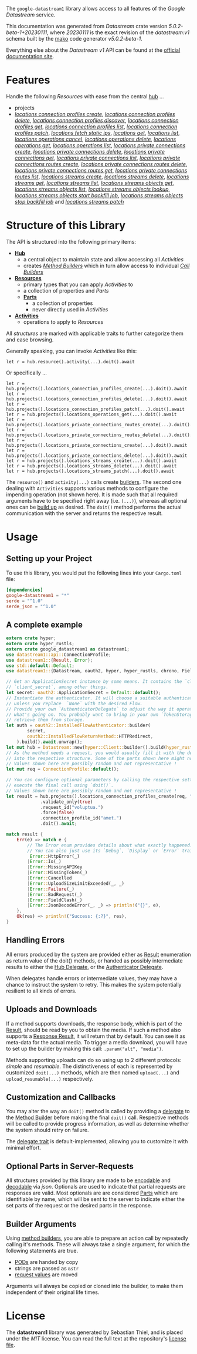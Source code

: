 <!---
DO NOT EDIT !
This file was generated automatically from 'src/generator/templates/api/README.md.mako'
DO NOT EDIT !
-->
The `google-datastream1` library allows access to all features of the *Google Datastream* service.

This documentation was generated from *Datastream* crate version *5.0.2-beta-1+20230111*, where *20230111* is the exact revision of the *datastream:v1* schema built by the [mako](http://www.makotemplates.org/) code generator *v5.0.2-beta-1*.

Everything else about the *Datastream* *v1* API can be found at the
[official documentation site](https://cloud.google.com/datastream/).
# Features

Handle the following *Resources* with ease from the central [hub](https://docs.rs/google-datastream1/5.0.2-beta-1+20230111/google_datastream1/Datastream) ... 

* projects
 * [*locations connection profiles create*](https://docs.rs/google-datastream1/5.0.2-beta-1+20230111/google_datastream1/api::ProjectLocationConnectionProfileCreateCall), [*locations connection profiles delete*](https://docs.rs/google-datastream1/5.0.2-beta-1+20230111/google_datastream1/api::ProjectLocationConnectionProfileDeleteCall), [*locations connection profiles discover*](https://docs.rs/google-datastream1/5.0.2-beta-1+20230111/google_datastream1/api::ProjectLocationConnectionProfileDiscoverCall), [*locations connection profiles get*](https://docs.rs/google-datastream1/5.0.2-beta-1+20230111/google_datastream1/api::ProjectLocationConnectionProfileGetCall), [*locations connection profiles list*](https://docs.rs/google-datastream1/5.0.2-beta-1+20230111/google_datastream1/api::ProjectLocationConnectionProfileListCall), [*locations connection profiles patch*](https://docs.rs/google-datastream1/5.0.2-beta-1+20230111/google_datastream1/api::ProjectLocationConnectionProfilePatchCall), [*locations fetch static ips*](https://docs.rs/google-datastream1/5.0.2-beta-1+20230111/google_datastream1/api::ProjectLocationFetchStaticIpCall), [*locations get*](https://docs.rs/google-datastream1/5.0.2-beta-1+20230111/google_datastream1/api::ProjectLocationGetCall), [*locations list*](https://docs.rs/google-datastream1/5.0.2-beta-1+20230111/google_datastream1/api::ProjectLocationListCall), [*locations operations cancel*](https://docs.rs/google-datastream1/5.0.2-beta-1+20230111/google_datastream1/api::ProjectLocationOperationCancelCall), [*locations operations delete*](https://docs.rs/google-datastream1/5.0.2-beta-1+20230111/google_datastream1/api::ProjectLocationOperationDeleteCall), [*locations operations get*](https://docs.rs/google-datastream1/5.0.2-beta-1+20230111/google_datastream1/api::ProjectLocationOperationGetCall), [*locations operations list*](https://docs.rs/google-datastream1/5.0.2-beta-1+20230111/google_datastream1/api::ProjectLocationOperationListCall), [*locations private connections create*](https://docs.rs/google-datastream1/5.0.2-beta-1+20230111/google_datastream1/api::ProjectLocationPrivateConnectionCreateCall), [*locations private connections delete*](https://docs.rs/google-datastream1/5.0.2-beta-1+20230111/google_datastream1/api::ProjectLocationPrivateConnectionDeleteCall), [*locations private connections get*](https://docs.rs/google-datastream1/5.0.2-beta-1+20230111/google_datastream1/api::ProjectLocationPrivateConnectionGetCall), [*locations private connections list*](https://docs.rs/google-datastream1/5.0.2-beta-1+20230111/google_datastream1/api::ProjectLocationPrivateConnectionListCall), [*locations private connections routes create*](https://docs.rs/google-datastream1/5.0.2-beta-1+20230111/google_datastream1/api::ProjectLocationPrivateConnectionRouteCreateCall), [*locations private connections routes delete*](https://docs.rs/google-datastream1/5.0.2-beta-1+20230111/google_datastream1/api::ProjectLocationPrivateConnectionRouteDeleteCall), [*locations private connections routes get*](https://docs.rs/google-datastream1/5.0.2-beta-1+20230111/google_datastream1/api::ProjectLocationPrivateConnectionRouteGetCall), [*locations private connections routes list*](https://docs.rs/google-datastream1/5.0.2-beta-1+20230111/google_datastream1/api::ProjectLocationPrivateConnectionRouteListCall), [*locations streams create*](https://docs.rs/google-datastream1/5.0.2-beta-1+20230111/google_datastream1/api::ProjectLocationStreamCreateCall), [*locations streams delete*](https://docs.rs/google-datastream1/5.0.2-beta-1+20230111/google_datastream1/api::ProjectLocationStreamDeleteCall), [*locations streams get*](https://docs.rs/google-datastream1/5.0.2-beta-1+20230111/google_datastream1/api::ProjectLocationStreamGetCall), [*locations streams list*](https://docs.rs/google-datastream1/5.0.2-beta-1+20230111/google_datastream1/api::ProjectLocationStreamListCall), [*locations streams objects get*](https://docs.rs/google-datastream1/5.0.2-beta-1+20230111/google_datastream1/api::ProjectLocationStreamObjectGetCall), [*locations streams objects list*](https://docs.rs/google-datastream1/5.0.2-beta-1+20230111/google_datastream1/api::ProjectLocationStreamObjectListCall), [*locations streams objects lookup*](https://docs.rs/google-datastream1/5.0.2-beta-1+20230111/google_datastream1/api::ProjectLocationStreamObjectLookupCall), [*locations streams objects start backfill job*](https://docs.rs/google-datastream1/5.0.2-beta-1+20230111/google_datastream1/api::ProjectLocationStreamObjectStartBackfillJobCall), [*locations streams objects stop backfill job*](https://docs.rs/google-datastream1/5.0.2-beta-1+20230111/google_datastream1/api::ProjectLocationStreamObjectStopBackfillJobCall) and [*locations streams patch*](https://docs.rs/google-datastream1/5.0.2-beta-1+20230111/google_datastream1/api::ProjectLocationStreamPatchCall)




# Structure of this Library

The API is structured into the following primary items:

* **[Hub](https://docs.rs/google-datastream1/5.0.2-beta-1+20230111/google_datastream1/Datastream)**
    * a central object to maintain state and allow accessing all *Activities*
    * creates [*Method Builders*](https://docs.rs/google-datastream1/5.0.2-beta-1+20230111/google_datastream1/client::MethodsBuilder) which in turn
      allow access to individual [*Call Builders*](https://docs.rs/google-datastream1/5.0.2-beta-1+20230111/google_datastream1/client::CallBuilder)
* **[Resources](https://docs.rs/google-datastream1/5.0.2-beta-1+20230111/google_datastream1/client::Resource)**
    * primary types that you can apply *Activities* to
    * a collection of properties and *Parts*
    * **[Parts](https://docs.rs/google-datastream1/5.0.2-beta-1+20230111/google_datastream1/client::Part)**
        * a collection of properties
        * never directly used in *Activities*
* **[Activities](https://docs.rs/google-datastream1/5.0.2-beta-1+20230111/google_datastream1/client::CallBuilder)**
    * operations to apply to *Resources*

All *structures* are marked with applicable traits to further categorize them and ease browsing.

Generally speaking, you can invoke *Activities* like this:

```Rust,ignore
let r = hub.resource().activity(...).doit().await
```

Or specifically ...

```ignore
let r = hub.projects().locations_connection_profiles_create(...).doit().await
let r = hub.projects().locations_connection_profiles_delete(...).doit().await
let r = hub.projects().locations_connection_profiles_patch(...).doit().await
let r = hub.projects().locations_operations_get(...).doit().await
let r = hub.projects().locations_private_connections_routes_create(...).doit().await
let r = hub.projects().locations_private_connections_routes_delete(...).doit().await
let r = hub.projects().locations_private_connections_create(...).doit().await
let r = hub.projects().locations_private_connections_delete(...).doit().await
let r = hub.projects().locations_streams_create(...).doit().await
let r = hub.projects().locations_streams_delete(...).doit().await
let r = hub.projects().locations_streams_patch(...).doit().await
```

The `resource()` and `activity(...)` calls create [builders][builder-pattern]. The second one dealing with `Activities` 
supports various methods to configure the impending operation (not shown here). It is made such that all required arguments have to be 
specified right away (i.e. `(...)`), whereas all optional ones can be [build up][builder-pattern] as desired.
The `doit()` method performs the actual communication with the server and returns the respective result.

# Usage

## Setting up your Project

To use this library, you would put the following lines into your `Cargo.toml` file:

```toml
[dependencies]
google-datastream1 = "*"
serde = "^1.0"
serde_json = "^1.0"
```

## A complete example

```Rust
extern crate hyper;
extern crate hyper_rustls;
extern crate google_datastream1 as datastream1;
use datastream1::api::ConnectionProfile;
use datastream1::{Result, Error};
use std::default::Default;
use datastream1::{Datastream, oauth2, hyper, hyper_rustls, chrono, FieldMask};

// Get an ApplicationSecret instance by some means. It contains the `client_id` and 
// `client_secret`, among other things.
let secret: oauth2::ApplicationSecret = Default::default();
// Instantiate the authenticator. It will choose a suitable authentication flow for you, 
// unless you replace  `None` with the desired Flow.
// Provide your own `AuthenticatorDelegate` to adjust the way it operates and get feedback about 
// what's going on. You probably want to bring in your own `TokenStorage` to persist tokens and
// retrieve them from storage.
let auth = oauth2::InstalledFlowAuthenticator::builder(
        secret,
        oauth2::InstalledFlowReturnMethod::HTTPRedirect,
    ).build().await.unwrap();
let mut hub = Datastream::new(hyper::Client::builder().build(hyper_rustls::HttpsConnectorBuilder::new().with_native_roots().https_or_http().enable_http1().enable_http2().build()), auth);
// As the method needs a request, you would usually fill it with the desired information
// into the respective structure. Some of the parts shown here might not be applicable !
// Values shown here are possibly random and not representative !
let mut req = ConnectionProfile::default();

// You can configure optional parameters by calling the respective setters at will, and
// execute the final call using `doit()`.
// Values shown here are possibly random and not representative !
let result = hub.projects().locations_connection_profiles_create(req, "parent")
             .validate_only(true)
             .request_id("voluptua.")
             .force(false)
             .connection_profile_id("amet.")
             .doit().await;

match result {
    Err(e) => match e {
        // The Error enum provides details about what exactly happened.
        // You can also just use its `Debug`, `Display` or `Error` traits
         Error::HttpError(_)
        |Error::Io(_)
        |Error::MissingAPIKey
        |Error::MissingToken(_)
        |Error::Cancelled
        |Error::UploadSizeLimitExceeded(_, _)
        |Error::Failure(_)
        |Error::BadRequest(_)
        |Error::FieldClash(_)
        |Error::JsonDecodeError(_, _) => println!("{}", e),
    },
    Ok(res) => println!("Success: {:?}", res),
}

```
## Handling Errors

All errors produced by the system are provided either as [Result](https://docs.rs/google-datastream1/5.0.2-beta-1+20230111/google_datastream1/client::Result) enumeration as return value of
the doit() methods, or handed as possibly intermediate results to either the 
[Hub Delegate](https://docs.rs/google-datastream1/5.0.2-beta-1+20230111/google_datastream1/client::Delegate), or the [Authenticator Delegate](https://docs.rs/yup-oauth2/*/yup_oauth2/trait.AuthenticatorDelegate.html).

When delegates handle errors or intermediate values, they may have a chance to instruct the system to retry. This 
makes the system potentially resilient to all kinds of errors.

## Uploads and Downloads
If a method supports downloads, the response body, which is part of the [Result](https://docs.rs/google-datastream1/5.0.2-beta-1+20230111/google_datastream1/client::Result), should be
read by you to obtain the media.
If such a method also supports a [Response Result](https://docs.rs/google-datastream1/5.0.2-beta-1+20230111/google_datastream1/client::ResponseResult), it will return that by default.
You can see it as meta-data for the actual media. To trigger a media download, you will have to set up the builder by making
this call: `.param("alt", "media")`.

Methods supporting uploads can do so using up to 2 different protocols: 
*simple* and *resumable*. The distinctiveness of each is represented by customized 
`doit(...)` methods, which are then named `upload(...)` and `upload_resumable(...)` respectively.

## Customization and Callbacks

You may alter the way an `doit()` method is called by providing a [delegate](https://docs.rs/google-datastream1/5.0.2-beta-1+20230111/google_datastream1/client::Delegate) to the 
[Method Builder](https://docs.rs/google-datastream1/5.0.2-beta-1+20230111/google_datastream1/client::CallBuilder) before making the final `doit()` call. 
Respective methods will be called to provide progress information, as well as determine whether the system should 
retry on failure.

The [delegate trait](https://docs.rs/google-datastream1/5.0.2-beta-1+20230111/google_datastream1/client::Delegate) is default-implemented, allowing you to customize it with minimal effort.

## Optional Parts in Server-Requests

All structures provided by this library are made to be [encodable](https://docs.rs/google-datastream1/5.0.2-beta-1+20230111/google_datastream1/client::RequestValue) and 
[decodable](https://docs.rs/google-datastream1/5.0.2-beta-1+20230111/google_datastream1/client::ResponseResult) via *json*. Optionals are used to indicate that partial requests are responses 
are valid.
Most optionals are are considered [Parts](https://docs.rs/google-datastream1/5.0.2-beta-1+20230111/google_datastream1/client::Part) which are identifiable by name, which will be sent to 
the server to indicate either the set parts of the request or the desired parts in the response.

## Builder Arguments

Using [method builders](https://docs.rs/google-datastream1/5.0.2-beta-1+20230111/google_datastream1/client::CallBuilder), you are able to prepare an action call by repeatedly calling it's methods.
These will always take a single argument, for which the following statements are true.

* [PODs][wiki-pod] are handed by copy
* strings are passed as `&str`
* [request values](https://docs.rs/google-datastream1/5.0.2-beta-1+20230111/google_datastream1/client::RequestValue) are moved

Arguments will always be copied or cloned into the builder, to make them independent of their original life times.

[wiki-pod]: http://en.wikipedia.org/wiki/Plain_old_data_structure
[builder-pattern]: http://en.wikipedia.org/wiki/Builder_pattern
[google-go-api]: https://github.com/google/google-api-go-client

# License
The **datastream1** library was generated by Sebastian Thiel, and is placed 
under the *MIT* license.
You can read the full text at the repository's [license file][repo-license].

[repo-license]: https://github.com/Byron/google-apis-rsblob/main/LICENSE.md

